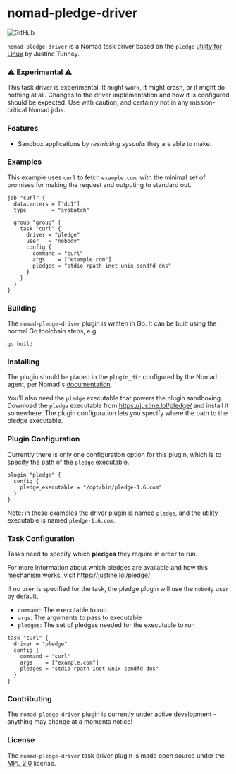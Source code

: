 # nomad-pledge-driver

![GitHub](https://img.shields.io/github/license/shoenig/nomad-pledge-driver?style=flat-square)

`nomad-pledge-driver` is a Nomad task driver based on the `pledge` [utility for Linux](https://justine.lol/pledge/) by Justine Tunney.

### :warning: Experimental :warning:

This task driver is experimental. It might work, it might crash, or it might do nothing at all.
Changes to the driver implementation and how it is configured should be expected.
Use with caution, and certainly not in any mission-critical Nomad jobs.

### Features

- Sandbox applications by *restricting syscalls* they are able to make.

### Examples

This example uses `curl` to fetch `example.com`, with the minimal set of promises for making the request and outputing to standard out.

```hcl
job "curl" {
  datacenters = ["dc1"]
  type        = "sysbatch"

  group "group" {
    task "curl" {
      driver = "pledge"
      user   = "nobody"
      config {
        command = "curl"
        args    = ["example.com"]
        pledges = "stdio rpath inet unix sendfd dns"
      }
    }
  }
}
```

### Building

The `nomad-pledge-driver` plugin is written in Go. It can be built using the normal Go toolchain steps, e.g.

```shell
go build
```

### Installing 

The plugin should be placed in the `plugin_dir` configured by the Nomad agent, per Nomad's [documentation](https://www.nomadproject.io/docs/configuration#plugin_dir).

You'll also need the `pledge` executable that powers the plugin sandboxing. Download the `pledge` executable from https://justine.lol/pledge/ and install it somewhere. The plugin configuration lets you specify where the path to the pledge executable.

### Plugin Configuration

Currently there is only one configuration option for this plugin, which is to specify the path of the `pledge` executable.

```hcl
plugin "pledge" {
  config {
    pledge_executable = "/opt/bin/pledge-1.6.com"
  }
}
```

Note: in these examples the driver plugin is named `pledge`, and the utility executable is named `pledge-1.6.com`. 

### Task Configuration

Tasks need to specify which **pledges** they require in order to run.

For more information about which pledges are available and how this mechanism works, visit https://justine.lol/pledge/

If no `user` is specified for the task, the pledge plugin will use the `nobody` user by default.

- `command`: The executable to run
- `args`: The arguments to pass to executable
- `pledges`: The set of pledges needed for the executable to run

```hcl
task "curl" {
  driver = "pledge"
  config {
    command = "curl"
    args    = ["example.com"]
    pledges = "stdio rpath inet unix sendfd dns"
  }
}
```

### Contributing

The `nomad-pledge-driver` plugin is currently under active development - anything may change at a moments notice!

### License

The `noamd-pledge-driver` task driver plugin is made open source under the [MPL-2.0](LICENSE) license.
